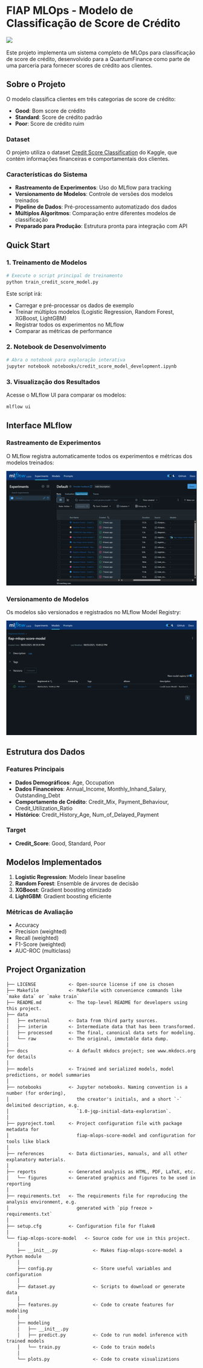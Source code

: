 # FIAP MLOps - Modelo de Classificação de Score de Crédito

<a target="_blank" href="https://cookiecutter-data-science.drivendata.org/">
    <img src="https://img.shields.io/badge/CCDS-Project%20template-328F97?logo=cookiecutter" />
</a>

Este projeto implementa um sistema completo de MLOps para classificação de score de crédito, desenvolvido para a QuantumFinance como parte de uma parceria para fornecer scores de crédito aos clientes.

## Sobre o Projeto

O modelo classifica clientes em três categorias de score de crédito:
- **Good**: Bom score de crédito
- **Standard**: Score de crédito padrão  
- **Poor**: Score de crédito ruim

### Dataset
O projeto utiliza o dataset [Credit Score Classification](https://www.kaggle.com/datasets/parisrohan/credit-score-classification) do Kaggle, que contém informações financeiras e comportamentais dos clientes.

### Características do Sistema
- **Rastreamento de Experimentos**: Uso do MLflow para tracking
- **Versionamento de Modelos**: Controle de versões dos modelos treinados
- **Pipeline de Dados**: Pré-processamento automatizado dos dados
- **Múltiplos Algoritmos**: Comparação entre diferentes modelos de classificação
- **Preparado para Produção**: Estrutura pronta para integração com API

## Quick Start

### 1. Treinamento de Modelos

```bash
# Execute o script principal de treinamento
python train_credit_score_model.py
```

Este script irá:
- Carregar e pré-processar os dados de exemplo
- Treinar múltiplos modelos (Logistic Regression, Random Forest, XGBoost, LightGBM)
- Registrar todos os experimentos no MLflow
- Comparar as métricas de performance

### 2. Notebook de Desenvolvimento

```bash
# Abra o notebook para exploração interativa
jupyter notebook notebooks/credit_score_model_development.ipynb
```

### 3. Visualização dos Resultados

Acesse o MLflow UI para comparar os modelos:
```bash
mlflow ui
```

## Interface MLflow

### Rastreamento de Experimentos
O MLflow registra automaticamente todos os experimentos e métricas dos modelos treinados:

![Tela de Experimentos MLflow](references/experimentos.png)

### Versionamento de Modelos
Os modelos são versionados e registrados no MLflow Model Registry:

![Tela de Modelos Registrados MLflow](references/versionamento.png)

## Estrutura dos Dados

### Features Principais
- **Dados Demográficos**: Age, Occupation
- **Dados Financeiros**: Annual_Income, Monthly_Inhand_Salary, Outstanding_Debt
- **Comportamento de Crédito**: Credit_Mix, Payment_Behaviour, Credit_Utilization_Ratio
- **Histórico**: Credit_History_Age, Num_of_Delayed_Payment

### Target
- **Credit_Score**: Good, Standard, Poor

## Modelos Implementados

1. **Logistic Regression**: Modelo linear baseline
2. **Random Forest**: Ensemble de árvores de decisão
3. **XGBoost**: Gradient boosting otimizado
4. **LightGBM**: Gradient boosting eficiente

### Métricas de Avaliação
- Accuracy
- Precision (weighted)
- Recall (weighted)
- F1-Score (weighted)
- AUC-ROC (multiclass)

## Project Organization

```
├── LICENSE            <- Open-source license if one is chosen
├── Makefile           <- Makefile with convenience commands like `make data` or `make train`
├── README.md          <- The top-level README for developers using this project.
├── data
│   ├── external       <- Data from third party sources.
│   ├── interim        <- Intermediate data that has been transformed.
│   ├── processed      <- The final, canonical data sets for modeling.
│   └── raw            <- The original, immutable data dump.
│
├── docs               <- A default mkdocs project; see www.mkdocs.org for details
│
├── models             <- Trained and serialized models, model predictions, or model summaries
│
├── notebooks          <- Jupyter notebooks. Naming convention is a number (for ordering),
│                         the creator's initials, and a short `-` delimited description, e.g.
│                         `1.0-jqp-initial-data-exploration`.
│
├── pyproject.toml     <- Project configuration file with package metadata for 
│                         fiap-mlops-score-model and configuration for tools like black
│
├── references         <- Data dictionaries, manuals, and all other explanatory materials.
│
├── reports            <- Generated analysis as HTML, PDF, LaTeX, etc.
│   └── figures        <- Generated graphics and figures to be used in reporting
│
├── requirements.txt   <- The requirements file for reproducing the analysis environment, e.g.
│                         generated with `pip freeze > requirements.txt`
│
├── setup.cfg          <- Configuration file for flake8
│
└── fiap-mlops-score-model   <- Source code for use in this project.
    │
    ├── __init__.py             <- Makes fiap-mlops-score-model a Python module
    │
    ├── config.py               <- Store useful variables and configuration
    │
    ├── dataset.py              <- Scripts to download or generate data
    │
    ├── features.py             <- Code to create features for modeling
    │
    ├── modeling                
    │   ├── __init__.py 
    │   ├── predict.py          <- Code to run model inference with trained models          
    │   └── train.py            <- Code to train models
    │
    └── plots.py                <- Code to create visualizations
```
